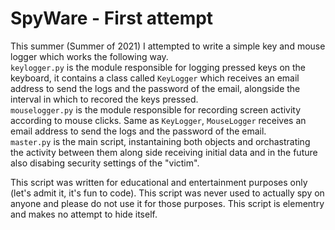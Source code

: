 # SpyWare - First attempt
This summer (Summer of 2021) I attempted to write a simple key and mouse logger which works the following way.<br>
`keylogger.py` is the module responsible for logging pressed keys on the keyboard, it contains a class called `KeyLogger` which receives an email address to send the logs and the password of the email, alongside the interval in which to recored the keys pressed.<br>
`mouselogger.py` is the module responsible for recording screen activity according to mouse clicks. Same as `KeyLogger`, `MouseLogger` receives an email address to send the logs and the password of the email.<br>
`master.py` is the main script, instantaining both objects and orchastrating the activity between them along side receiving initial data and in the future also disabing security settings of the "victim".


This script was written for educational and entertainment purposes only (let's admit it, it's fun to code).
This script was never used to actually spy on anyone and please do not use it for those purposes.
This script is elementry and makes no attempt to hide itself.

